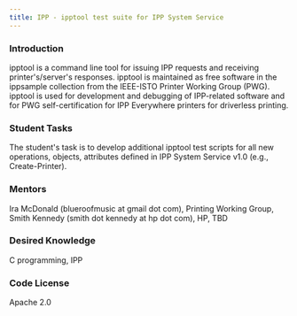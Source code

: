 ```yaml
---
title: IPP - ipptool test suite for IPP System Service
---
```


### Introduction
<p>
ipptool is a command line tool for issuing IPP requests and receiving printer&#039;s/server&#039;s responses.  ipptool is maintained as free software in the ippsample collection from the IEEE-ISTO Printer Working Group (PWG). ipptool is used for development and debugging of IPP-related software and for PWG self-certification for IPP Everywhere printers for driverless printing.  
</p>

### Student Tasks
<p>
The student&#039;s task is to develop additional ipptool test scripts for all new operations, objects, attributes defined in IPP System Service v1.0 (e.g., Create-Printer).
</p>

### Mentors
<p>
Ira McDonald (blueroofmusic at gmail dot com), Printing Working Group, Smith Kennedy (smith dot kennedy at hp dot com), HP, TBD
</p>

### Desired Knowledge
<p>
C programming, IPP
</p>

### Code License
<p>
Apache 2.0
</p>
